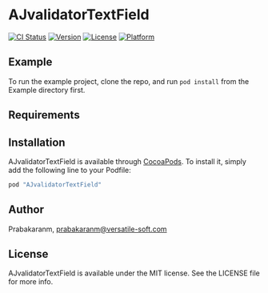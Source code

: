 # AJvalidatorTextField

[![CI Status](http://img.shields.io/travis/Prabakaranm/AJvalidatorTextField.svg?style=flat)](https://travis-ci.org/Prabakaranm/AJvalidatorTextField)
[![Version](https://img.shields.io/cocoapods/v/AJvalidatorTextField.svg?style=flat)](http://cocoapods.org/pods/AJvalidatorTextField)
[![License](https://img.shields.io/cocoapods/l/AJvalidatorTextField.svg?style=flat)](http://cocoapods.org/pods/AJvalidatorTextField)
[![Platform](https://img.shields.io/cocoapods/p/AJvalidatorTextField.svg?style=flat)](http://cocoapods.org/pods/AJvalidatorTextField)

## Example

To run the example project, clone the repo, and run `pod install` from the Example directory first.

## Requirements

## Installation

AJvalidatorTextField is available through [CocoaPods](http://cocoapods.org). To install
it, simply add the following line to your Podfile:

```ruby
pod "AJvalidatorTextField"
```

## Author

Prabakaranm, prabakaranm@versatile-soft.com

## License

AJvalidatorTextField is available under the MIT license. See the LICENSE file for more info.
